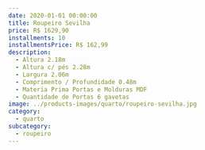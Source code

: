 ```yaml
---
date: 2020-01-01 00:00:00
title: Roupeiro Sevilha
price: R$ 1629,90
installments: 10
installmentsPrice: R$ 162,99
description:
  - Altura 2.18m
  - Altura c/ pés 2.28m
  - Largura 2.06m
  - Comprimento / Profundidade 0.48m
  - Materia Prima Portas e Molduras MDF
  - Quantidade de Portas 6 gavetas
image: ../products-images/quarto/roupeiro-sevilha.jpg
category:
  - quarto
subcategory:
  - roupeiro
---
```

